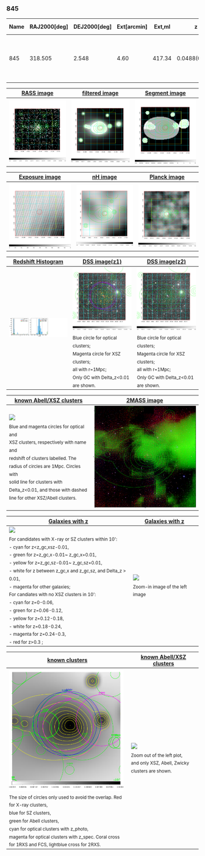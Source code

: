 <div STYLE="page-break-after: always;"></div>

### 845

|Name|RAJ2000[deg]|DEJ2000[deg] |Ext[arcmin]| Ext,ml | z | z_src| C|GC(XSZ,Delta_z<0.01)| GC(OPT,Delta_z<0.01)|GC| R_sig[arcmin] | R500[arcmin] | R500[Mpc]| CRsig[c/s] | CR500[c/s] |L500[1E44 erg/s]|F500[1E-12 erg/s/cm^2]| M500[1E14 Msun]|Tx[keV]|Cnt_sig|Beta|Rc[arcmin]|Comment|Alias|
|---|---|---|---|---|---|------|---|--------|---------|----------|---|---|---|---|---|---|---|---|---|---|---|---|---|---|
|845| 318.505| 2.548| 4.60| 417.34| 0.0488(0.005)| z1, z_xsz| B| MCXC, PSZ2, Tar| N| C, F20, MCXC, N, PSZ2, SPI, Tar, W| 22.725| 15.356| 0.880| 0.726(0.064)| 0.689(0.061)| 0.688(0.033)| 12.246(0.590)| 2.03(0.05)| 3.37(0.05)| 384.9| 0.635(-0.030+0.036)| 4.843(-0.503+0.566)| -| k509|

|[RASS image](../image/845/845_img.pdf)|[filtered image](../image/845/845_fil.pdf)|[Segment image](../image/845/845_seg.pdf)|
|-------------------|--------------------|-------------------|
| <img src="../image/845/845_img.png" width="300">  | <img src="../image/845/845_fil.png" width="300">   | <img src="../image/845/845_seg.png" width="300">  |

|[Exposure image](../image/845/845_mex.pdf)| [nH image](../image/845/845_nh.pdf)| [Planck image](../image/845/845_p.pdf)|
|-------------------|--------------------|-------------------|
|<img src="../image/845/845_mex.png" width="300">   | <img src="../image/845/845_nh.png" width="300">    | <img src="../image/845/845_p.png" width="300"> |

|[Redshift Histogram](../image/845/845_zg.pdf) | [DSS image(z1)](../image/845/845_dss_z1.pdf)      |  [DSS image(z2)](../image/845/845_dss_z2.pdf)    |
|-------------------|--------------------|-------------------|
|<img src="../image/845/845_zg.png" width="300"> |<img src="../image/845/845_dss_z1.png" width="300"> <sub><br>Blue circle for optical clusters; <br>Magenta circle for XSZ clusters; <br>all with r=1Mpc; <br>Only GC with Delta_z<0.01 are shown. </sub>| <img src="../image/845/845_dss_z2.png" width="300"><sub><br>Blue circle for optical clusters; <br>Magenta circle for XSZ clusters; <br>all with r=1Mpc; <br>Only GC with Delta_z<0.01 are shown. </sub> |

|[known Abell/XSZ clusters](../image/845/845_m.pdf) | [2MASS image](../image/845/845_2mass.pdf)      |
|-------------------|-------------------|
|<img src=../image/845/845_m.png width="300"> <br><sub>Blue and magenta circles for optical and <br>XSZ clusters, respectively with name and <br>redshift of clusters labelled. The <br>radius of circles are 1Mpc. Circles with <br>solid line for clusters with <br>Delta_z<0.01, and those with dashed <br>line for other XSZ/Abell clusters.        </sub>|<img src="../image/845/845_2mass.png" width="300">  |

|[Galaxies with z](../image/845/845_opt_ned.pdf) |[Galaxies with z](../image/845/845_opt_ned_zoom.pdf) |
|-------------------|-------------------|
| <img src=../image/845/845_opt_ned.png width="300"> <br><sub> For candidates with X-ray or SZ clusters within 10': <br> - cyan for z<z_gc,xsz-0.01, <br> - green for z=z_gc,x-0.01~ z_gc,x+0.01, <br> - yellow for z=z_gc,sz-0.01~ z_gc,sz+0.01, <br> - white for z between z_gc,x and z_gc,sz, and Delta_z > 0.01, <br> - magenta for other galaxies; <br>For candiates with no XSZ clusters in 10': <br> - cyan for z=0-0.06, <br> - green for z=0.06-0.12, <br> - yellow for z=0.12-0.18, <br> - white for z=0.18-0.24, <br> - magenta for z=0.24-0.3, <br> - red for z>0.3 ;  </sub>|<img src=../image/845/845_opt_ned_zoom.png width="300">  <br><sub> Zoom-in image of the left image</sub>|

|[known clusters](../image/845/845_gc.pdf) |[known Abell/XSZ clusters](../image/845/845_gc_large.pdf) |
|-------------------|-------------------|
| <img src=../image/845/845_gc.png width="300"> <br><sub> The size of circles only used to avoid the overlap. Red for X-ray clusters, <br> blue for SZ clusters, <br> green for Abell clusters, <br> cyan for optical clusters with z_photo, <br> magenta for optical clusters with z_spec. Coral cross for 1RXS and FCS, lightblue cross for 2RXS. </sub>|<img src=../image/845/845_gc_large.png width="300"> <br><sub> Zoom out of the left plot, <br> and only XSZ, Abell, Zwicky clusters are shown. </sub> |



